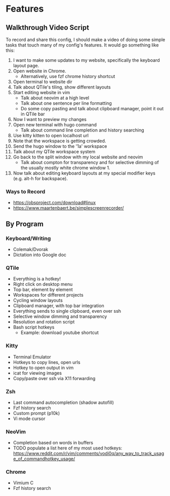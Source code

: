 # Features

## Walkthrough Video Script

To record and share this config, I should make a video of doing some simple
tasks that touch many of my config's features.  It would go something like this:

1. I want to make some updates to my website, specifically the keyboard layout
   page.
1. Open website in Chrome.
   - Alternatively, use fzf chrome history shortcut
1. Open terminal to website dir
1. Talk about QTile's tiling, show different layouts
1. Start editing website in vim
   - Talk about neovim at a high level
   - Talk about one sentence per line formatting
   - Do some copy pasting and talk about clipboard manager, point it out in
     QTile bar
1. Now I want to preview my changes
1. Open new terminal with hugo command
   - Talk about command line completion and history searching
1. Use kitty kitten to open localhost url
1. Note that the workspace is getting crowded.
1. Send the hugo window to the '1a' workspace
1. Talk about my QTile workspace system
1. Go back to the split window with my local website and neovim
   - Talk about compton for transparency and for selective dimming of the
     usually mostly white chrome window 1.
1. Now talk about editing keyboard layouts at my special modifier keys (e.g.
   alt-h for backspace).


### Ways to Record

 - https://obsproject.com/download#linux
 - https://www.maartenbaert.be/simplescreenrecorder/

## By Program

### Keyboard/Writing

 - Colemak/Dvorak
 - Dictation into Google doc

### QTile

 - Everything is a hotkey!
 - Right click on desktop menu
 - Top bar, element by element
 - Workspaces for different projects
 - Cycling window layouts
 - Clipboard manager, with top bar integration
  - Everything sends to single clipboard, even over ssh
 - Selective window dimming and transparency
 - Resolution and rotation script
 - Bash script hotkeys
   - Example: download youtube shortcut

### Kitty

 - Terminal Emulator
 - Hotkeys to copy lines, open urls
 - Hotkey to open output in vim
 - icat for viewing images
 - Copy/paste over ssh via X11 forwarding

### Zsh

 - Last command autocompletion (shadow autofill)
 - Fzf history search
 - Custom prompt (p10k)
 - Vi mode cursor

### NeoVim

 - Completion based on words in buffers
 - TODO populate a list here of my most used hotkeys: https://www.reddit.com/r/vim/comments/vodi0q/any_way_to_track_usage_of_commandhotkey_usage/

### Chrome

 - Vimium C
 - Fzf history search
